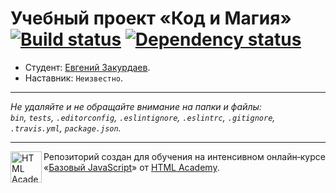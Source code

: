 # Учебный проект «Код и Магия» [![Build status][travis-image]][travis-url] [![Dependency status][dependency-image]][dependency-url]

* Студент: [Евгений Закурдаев](https://up.htmlacademy.ru/javascript/8/user/25657).
* Наставник: `Неизвестно`.

---

_Не удаляйте и не обращайте внимание на папки и файлы:_<br>
_`bin`, `tests`, `.editorconfig`, `.eslintignore`, `.eslintrc`, `.gitignore`, `.travis.yml`, `package.json`._

---

<a href="https://htmlacademy.ru/intensive/javascript"><img align="left" width="50" height="50" title="HTML Academy" src="https://up.htmlacademy.ru/static/img/intensive/javascript/logo-for-github.svg"></a>

Репозиторий создан для обучения на интенсивном онлайн‑курсе «[Базовый JavaScript](https://htmlacademy.ru/intensive/javascript)» от [HTML Academy](https://htmlacademy.ru).

[travis-image]: https://travis-ci.org/htmlacademy-javascript/25657-code-and-magick.svg?branch=master
[travis-url]: https://travis-ci.org/htmlacademy-javascript/25657-code-and-magick
[dependency-image]: https://david-dm.org/htmlacademy-javascript/25657-code-and-magick.svg?style=flat-square
[dependency-url]: https://david-dm.org/htmlacademy-javascript/25657-code-and-magick

